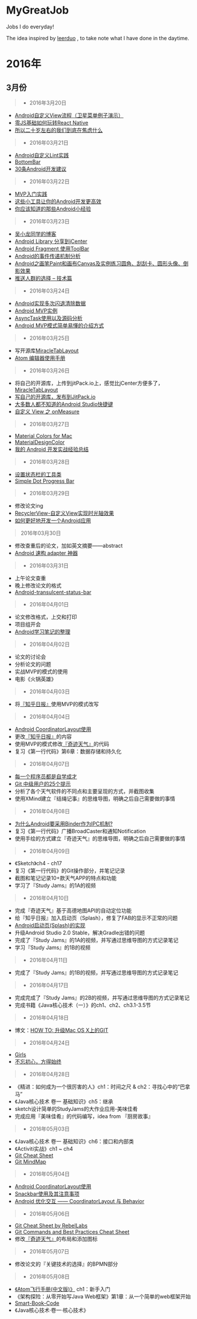 # MyGreatJob
Jobs I do everyday!

The idea inspired by [leerduo](https://github.com/leerduo) , to take note what I have done in the daytime.

# 2016年
## 3月份
> - 2016年3月20日

- [Android自定义View流程（卫星菜单例子演示）](https://segmentfault.com/a/1190000004627422)
- [零JS基础如何玩转React Native](http://www.jianshu.com/p/598dc63e88be)
- [所以二十岁左右的我们到底在焦虑什么](http://weibo.com/p/1001603955112686017007)

> - 2016年03月21日

- [Android自定义Lint实践](http://tech.meituan.com/android_custom_lint.html)
- [BottomBar](https://github.com/roughike/BottomBar)
- [30条Android开发建议](http://www.jianshu.com/p/717b80ba8bc1)

> - 2016年03月22日

- [MVP入门实践](http://blog.flyou.ren/?p=179)
- [这些小工具让你的Android开发更高效](http://mp.weixin.qq.com/s?__biz=MzA4NTQwNDcyMA==&mid=402858357&idx=1&sn=5dd38f4dcc5d7680e6daf7b3d1105b63#rd)
- [你应该知道的那些Android小经验](http://blog.flyou.ren/?p=http://www.jayfeng.com/2016/03/18/%E4%BD%A0%E5%BA%94%E8%AF%A5%E7%9F%A5%E9%81%93%E7%9A%84%E9%82%A3%E4%BA%9BAndroid%E5%B0%8F%E7%BB%8F%E9%AA%8C/?hmsr=toutiao.io&utm_medium=toutiao.io&utm_source=toutiao.io)


> - 2016年03月23日

- [吴小龙同学的博客](http://wuxiaolong.me/)
- [Android Library 分享到jCenter](http://wuxiaolong.me/2015/11/12/jcenter/)
- [Android Fragment 使用ToolBar](http://wuxiaolong.me/2015/12/21/fragmentToolbar/)
- [Android的事件传递机制分析](http://wuxiaolong.me/2015/12/19/MotionEvent/)
- [Android之画笔Paint和画布Canvas及实例练习圆角、刮刮卡、圆形头像、倒影效果](http://wuxiaolong.me/2015/12/06/PaintCanvas/)
- [推送人群的选择 – 技术篇](http://blog.jpush.cn/push_audience_tech/)

> - 2016年03月24日

- [Android实现多次闪退清除数据](http://sixwolf.net/blog/2016/03/22/Android%E5%AE%9E%E7%8E%B0%E5%A4%9A%E6%AC%A1%E9%97%AA%E9%80%80%E6%B8%85%E9%99%A4%E6%95%B0%E6%8D%AE/)
- [Android MVP实例](http://wuxiaolong.me/2015/09/23/AndroidMVPSample/)
- [AsyncTask使用以及源码分析](http://blog.csdn.net/ljd2038/article/details/50931698)
- [Android MVP模式简单易懂的介绍方式](http://zhuanlan.zhihu.com/kaede/20312610)


> - 2016年03月25日

- 写开源库[MiracleTabLayout](https://github.com/MiracleWong/MiracleTabLayout)
- [Atom 编辑器使用手册](http://flight-manual.atom.io/)

> - 2016年03月26日

- 将自己的开源库，上传到jitPack.io上，感觉比jCenter方便多了，[MiracleTabLayout](https://github.com/MiracleWong/MiracleTabLayout)
- [写自己的开源库，发布到JitPack.io](http://icodeyou.com/2015/12/23/2015-12-23-AndroidLibraryJitPack/)
- [大多数人都不知道的Android Studio快捷键](http://icodeyou.com/2015/12/13/2015-12-13-AndroidStudioShortCuts/)
- [自定义 View 之 onMeasure](http://icodeyou.com/2015/10/22/2015-10-22-ViewMeasure/)

> - 2016年03月27日

- [Material Colors for Mac](https://github.com/romannurik/MaterialColorsApp)
- [MaterialDesignColor](https://github.com/zzhoujay/MaterialDesignColor)
- [我的 Android 开发实战经验总结](http://www.jianshu.com/p/4f152bc8f4f3)

> - 2016年03月28日

- [设置状态栏的工具类](https://github.com/laobie/StatusBarUtil)
- [Simple Dot Progress Bar](https://github.com/silvestrpredko/DotProgressBarExample)

> - 2016年03月29日

 - 修改论文ing
 - [RecyclerView-自定义View实现时光轴效果](http://chenfuduo.me/2016/03/29/RecyclerView-%E8%87%AA%E5%AE%9A%E4%B9%89View%E5%AE%9E%E7%8E%B0%E6%97%B6%E5%85%89%E8%BD%B4%E6%95%88%E6%9E%9C/)
 - [如何更好地开发一个Android应用](http://android.jobbole.com/82637/)

> 2016年03月30日

- 修改查重后的论文，加如英文摘要——abstract
- [Android 速构 adapter 神器](http://gold.xitu.io/entry/56fa0d5b71cfe4005c991e2e)

> - 2016年03月31日

- 上午论文查重
- 晚上修改论文的格式
- [Android-transulcent-status-bar](http://niorgai.github.io/2016/03/20/Android-transulcent-status-bar/)


> - 2016年04月01日

- 论文修改格式，上交和打印
- 项目组开会
- [Android学习笔记的整理](https://github.com/yanbin92/AndoridLearningNote)

> - 2016年04月02日

- 论文的讨论会
- 分析论文的问题
- 实战MVP的模式的使用
- 电影《火锅英雄》

> - 2016年04月03日

- 将[『知乎日报』](https://github.com/MiracleWong/MWZhiHuDaily)使用MVP的模式改写


> - 2016年04月04日

- [Android CoordinatorLayout使用](http://blog.csdn.net/xyz_lmn/article/details/48055919)
- 更改[『知乎日报』](https://github.com/MiracleWong/MWZhiHuDaily)的内容
- 使用MVP的模式修改[『奇迹天气』](https://github.com/MiracleWong/MWWeather)的代码
- 复习《第一行代码》第6章：数据存储和持久化

> - 2016年04月07日

- [每一个程序员都是自学成才](http://www.codeceo.com/article/every-programmer-self-taught.html)
- [Git 中级用户的25个提示](http://www.imooc.com/article/1405)
- 分析了各个天气软件的不同点和主要呈现的方式，并截图收集
- 使用XMind建立『结绳记事』的思维导图，明确之后自己需要做的事情

> - 2016年04月08日

- [为什么Android要采用Binder作为IPC机制?](https://www.zhihu.com/question/39440766/answer/89210950)
- 复习《第一行代码》广播BroadCaster和通知Notification
- 使用手绘的方式建立『奇迹天气』的思维导图，明确之后自己需要做的事情

> - 2016年04月09日

- 《Sketch》ch4 - ch17
- 复习《第一行代码》的Git操作部分，并笔记记录
- 截图和笔记记录10+款天气APP的特点和功能
- 学习了『Study Jams』的1A的视频


> - 2016年04月10日

- 完成『奇迹天气』基于高德地图API的自动定位功能
- 给『知乎日报』加入启动页（Splash），修复了FAB的显示不正常的问题
- [Android启动页(Splash)的实现](http://laobie.github.io/android/2015/11/18/android-splash.html)
- 升级Android Studio 2.0 Stable，解决Gradle出错的问题
- 完成了『Study Jams』的1A的视频，并写通过思维导图的方式记录笔记
- 学习『Study Jams』的1B的视频

> - 2016年04月11日

- 完成了『Study Jams』的1B的视频，并写通过思维导图的方式记录笔记

> - 2016年04月17日

- 完成完成了『Study Jams』的2B的视频，并写通过思维导图的方式记录笔记
- 完成书籍《Java核心技术（一）》的ch1、ch2、ch3.1-3.5节

> - 2016年04月18日

- 博文：[HOW TO: 升级Mac OS X上的GIT](http://jeeker.net/article/how-to-upgrade-git-on-mac-os/)


> - 2016年04月24日

- [Girls](https://github.com/flyou/Girls.git)
- [不忘初心，方得始终](http://wuxiaolong.me/2016/04/05/zhuangbi/)

> - 2016年04月28日

- 《精进：如何成为一个很厉害的人》ch1：时间之尺 & ch2：寻找心中的“巴拿马”
- 《Java核心技术 卷一 基础知识》ch5：继承
- sketch设计简单的StudyJams的大作业应用-美味佳肴
- 完成应用『美味佳肴』的代码编写，idea from 『厨房故事』

> - 2016年05月03日

- 《Java核心技术 卷一 基础知识》ch6：接口和内部类
- 《Activiti实战》ch1 ~ ch4
- [Git Cheat Sheet](http://www.alexkras.com/getting-started-with-git/)
- [Git MindMap](http://www.alexkras.com/git-mind-map/)

> - 2016年05月04日

- [Android CoordinatorLayout使用](http://blog.csdn.net/xyz_lmn/article/details/48055919)
- [Snackbar使用及其注意事项](http://www.jcodecraeer.com/plus/view.php?aid=3187)
- [Android 优化交互 —— CoordinatorLayout 与 Behavior](https://segmentfault.com/a/1190000005024216)


> - 2016年05月06日

- [Git Cheat Sheet by RebelLabs](http://zeroturnaround.com/wp-content/uploads/2016/05/Git-Cheat-Sheet-by-RebelLabs.png)
- [Git Commands and Best Practices Cheat Sheet](http://zeroturnaround.com/rebellabs/git-commands-and-best-practices-cheat-sheet/)
- 修改[『奇迹天气』](https://github.com/MiracleWong/MWWeather)的布局和添加图标

> - 2016年05月07日

- 修改论文的『关键技术的选择』的BPMN部分

> - 2016年05月08日

- [《Atom飞行手册(中文版)》](https://wizardforcel.gitbooks.io/atom-flight-manual-zh-cn/content/) ch1：新手入门
- 《架构探险：从零开始写Java Web框架》第1章：从一个简单的web框架开始
- [Smart-Book-Code](https://github.com/MiracleWong/Smart-Book-Code)
- 《Java核心技术·卷一·核心技术》
